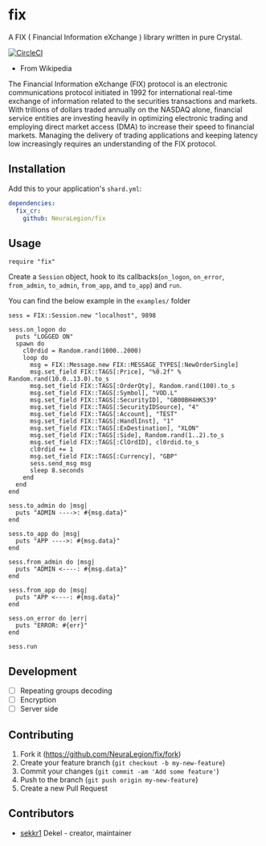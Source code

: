 # fix

A FIX ( Financial Information eXchange ) library written in pure Crystal.

[![CircleCI](https://circleci.com/gh/NeuraLegion/fix/tree/master.svg?style=svg)](https://circleci.com/gh/NeuraLegion/fix/tree/master)


* From Wikipedia  

The Financial Information eXchange (FIX) protocol is an electronic communications protocol initiated in 1992 for international real-time exchange of information related to the securities transactions and markets. With trillions of dollars traded annually on the NASDAQ alone, financial service entities are investing heavily in optimizing electronic trading and employing direct market access (DMA) to increase their speed to financial markets. Managing the delivery of trading applications and keeping latency low increasingly requires an understanding of the FIX protocol. 

## Installation

Add this to your application's `shard.yml`:

```yaml
dependencies:
  fix_cr:
    github: NeuraLegion/fix
```

## Usage

```crystal
require "fix"
```

Create a `Session` object, hook to its callbacks(`on_logon`, `on_error`, `from_admin`, `to_admin`, `from_app`, and `to_app`) and `run`.

You can find the below example in the `examples/` folder

```crystal
sess = FIX::Session.new "localhost", 9898

sess.on_logon do
  puts "LOGGED ON"
  spawn do
    cl0rdid = Random.rand(1000..2000)
    loop do
      msg = FIX::Message.new FIX::MESSAGE_TYPES[:NewOrderSingle]
      msg.set_field FIX::TAGS[:Price], "%0.2f" % Random.rand(10.0..13.0).to_s
      msg.set_field FIX::TAGS[:OrderQty], Random.rand(100).to_s
      msg.set_field FIX::TAGS[:Symbol], "VOD.L"
      msg.set_field FIX::TAGS[:SecurityID], "GB00BH4HKS39"
      msg.set_field FIX::TAGS[:SecurityIDSource], "4"
      msg.set_field FIX::TAGS[:Account], "TEST"
      msg.set_field FIX::TAGS[:HandlInst], "1"
      msg.set_field FIX::TAGS[:ExDestination], "XLON"
      msg.set_field FIX::TAGS[:Side], Random.rand(1..2).to_s
      msg.set_field FIX::TAGS[:ClOrdID], cl0rdid.to_s
      cl0rdid += 1
      msg.set_field FIX::TAGS[:Currency], "GBP"
      sess.send_msg msg
      sleep 8.seconds
    end
  end
end

sess.to_admin do |msg|
  puts "ADMIN ---->: #{msg.data}"
end

sess.to_app do |msg|
  puts "APP ---->: #{msg.data}"
end

sess.from_admin do |msg|
  puts "ADMIN <----: #{msg.data}"
end

sess.from_app do |msg|
  puts "APP <----: #{msg.data}"
end

sess.on_error do |err|
  puts "ERROR: #{err}"
end

sess.run
```

## Development

* [ ] Repeating groups decoding  
* [ ] Encryption  
* [ ] Server side  

## Contributing

1. Fork it (<https://github.com/NeuraLegion/fix/fork>)
2. Create your feature branch (`git checkout -b my-new-feature`)
3. Commit your changes (`git commit -am 'Add some feature'`)
4. Push to the branch (`git push origin my-new-feature`)
5. Create a new Pull Request

## Contributors

- [sekkr1](https://github.com/sekkr1) Dekel - creator, maintainer
